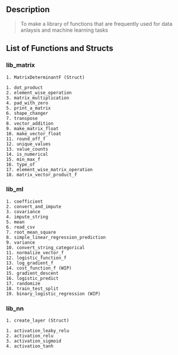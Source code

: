 ## Description
> To make a library of functions that are frequently used for data anlaysis and machine learning tasks
## List of Functions and Structs

### lib_matrix
    1. MatrixDeterminantF (Struct)

    1. dot_product
    2. element_wise_operation
    3. matrix_multiplication
    4. pad_with_zero
    5. print_a_matrix
    6. shape_changer
    7. transpose
    8. vector_addition
    9. make_matrix_float
    10. make_vector_float
    11. round_off_f
    12. unique_values
    13. value_counts
    14. is_numerical
    15. min_max_f
    16. type_of
    17. element_wise_matrix_operation
    18. matrix_vector_product_f
### lib_ml
    1. coefficient
    2. convert_and_impute
    3. covariance
    4. impute_string
    5. mean
    6. read_csv
    7. root_mean_square
    8. simple_linear_regression_prediction
    9. variance
    10. convert_string_categorical 
    11. normalize_vector_f
    12. logistic_function_f
    13. log_gradient_f 
    14. cost_function_f (WIP)
    15. gradient_descent 
    16. logistic_predict 
    17. randomize
    18. train_test_split
    19. binary_logistic_regression (WIP)
### lib_nn
    1. create_layer (Struct)

    1. activation_leaky_relu
    2. activation_relu
    3. activation_sigmoid
    4. activation_tanh